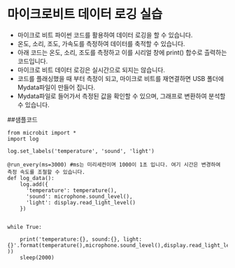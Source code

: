# 마이크로비트 데이터 로깅 실습

* 마이크로 비트 파이썬 코드를 활용하여 데이터 로깅을 할 수 있습니다.
* 온도, 소리, 조도, 가속도를 측정하여 데이터를 축적할 수 있습니다.
* 아래 코드는 온도, 소리, 조도를 측정하고 이를 시리얼 창에 print() 합수로 츨력하는 코드입니다.
* 마이크로 비트 데이터 로깅은 실시간으로 되지는 않습니다.
* 코드를 플래싱했을 때 부터 측정이 되고, 마이크로 비트를 재연결하면 USB 폴더에 Mydata파일이 만들어 집니다.
* Mydata파일로 들어가서 측정된 값을 확인할 수 있으며, 그래프로 변환하여 분석할 수 있습니다.


##샘플코드
```
from microbit import *
import log

log.set_labels('temperature', 'sound', 'light')

@run_every(ms=3000) #ms는 미리세컨이며 1000이 1초 입니다. 여기 시간은 변경하여 측정 속도를 조철할 수 있습니다.
def log_data():
    log.add({
      'temperature': temperature(),
      'sound': microphone.sound_level(),
      'light': display.read_light_level()
    })


while True:

    print('temperature:{}, sound:{}, light:{}'.format(temperature(),microphone.sound_level(),display.read_light_level()  ))
    sleep(2000)
```
